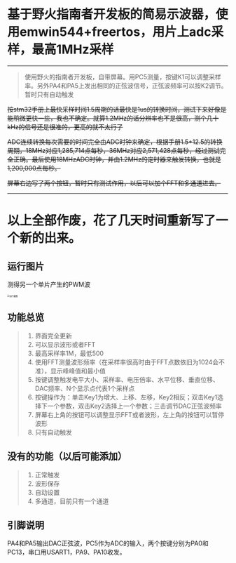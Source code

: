 # 基于野火指南者开发板的简易示波器，使用emwin544+freertos，用片上adc采样，最高1MHz采样

***

> 使用野火的指南者开发板，自带屏幕。用PC5测量，按键K1可以调整采样率。另外PA4和PA5上发出相同的正弦波信号，正弦波频率可以按K2调节。暂时只有自动触发

~~按stm32手册上最快采样时间1.5周期的话最快是1us的转换时间，测试下来好像是能稍微更快一些，我也不确定。就算1.2MHz的话分辨率也不是很高，测个几十kHz的信号还是很准的，更高的就不太行了~~

~~ADC连续转换每次需要的时间完全由ADC时钟来确定，根据手册1.5+12.5的转换周期，18MHz对应1,285,714点每秒，36MHz对应2,571,428点每秒，经过测试完全正确。最后使用18MHzADC时钟，并由1.2MHz的定时器来触发转换，也就是1,200,000点每秒。~~

~~屏幕右边写了两个按钮，暂时只有测试作用，以后可以加个FFT和多通道进去。~~

***

# 以上全部作废，花了几天时间重新写了一个新的出来。

## 运行图片

测得另一个单片产生的PWM波

<img src="G:\github\stm32\示波器\rewrite\stm32F1-simple_oscillograph_rewrite\运行截图.jpg" alt="运行截图" style="zoom:33%;" />

## 功能总览
> 1. 界面完全更新
> 2. 可以显示波形或者FFT
> 3. 最高采样率1M，最低500
> 4. 使用FFT测量波形频率（在采样率很高时由于FFT点数依旧为1024会不准），显示峰峰值和最小值
> 5. 按键调整触发电平大小、采样率、电压倍率、水平位移、垂直位移、DAC频率、N个显示点代表1个采样点
> 6. 按键操作为：单击Key1为增大、上移、左移，Key2相反；双击Key1选择下一个参数，双击Key2选择上一个参数；三击调节DAC正弦波频率
> 7. 屏幕右上角的按钮可以调整显示FFT或者波形，左上角的按钮可以暂停波形
> 8. 只有自动触发
## 没有的功能（以后可能添加）
> 1. 正常触发
> 2. 波形保存
> 3. 自动设置
> 4. 多通道，目前只有一个通道
>

## 引脚说明

PA4和PA5输出DAC正弦波，PC5作为ADC的输入，两个按键分别为PA0和PC13，串口用USART1，PA9、PA10收发。